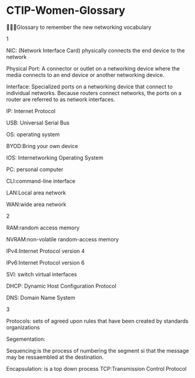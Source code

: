 # CTIP-Women-Glossary
👩‍💻💕Glossary to remember the new networking vocabulary

1

NIC: (Network Interface Card)  physically connects the end device to the network

Physical Port: A connector or outlet on a networking device where the media connects to an end device or another networking device.

Interface: Specialized ports on a networking device that connect to individual networks. Because routers connect networks, the ports on a router are referred to as network interfaces.

IP: Internet Protocol


USB: Universal Serial Bus


OS: operating system


BYOD:Bring your own device


IOS: Internetworking Operating System


PC: personal computer


CLI:command-line interface


LAN:Local area network


WAN:wide area network


2

RAM:random access memory


NVRAM:non-volatile random-access memory 


IPv4:Internet Protocol version 4 


IPv6:Internet Protocol version 6


SVI: switch virtual interfaces


DHCP: Dynamic Host Configuration Protocol


DNS: Domain Name System



3


Protocols: sets of agreed upon rules that have been created by standards organizations

Segementation:

Sequencing:is the process of numbering the segment si that the message may be ressaembled at the destination.


Encapsulation: is a top down process
TCP:Transmission Control Protocol 


